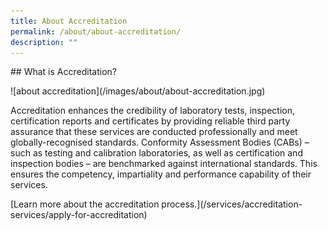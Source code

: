 ```yaml
---
title: About Accreditation
permalink: /about/about-accreditation/
description: ""
---
```

\## What is Accreditation?

![about accreditation\](/images/about/about-accreditation.jpg)

Accreditation enhances the credibility of laboratory tests, inspection, certification reports and certificates by providing reliable third party assurance that these services are conducted professionally and meet globally-recognised standards. Conformity Assessment Bodies (CABs) – such as testing and calibration laboratories, as well as certification and inspection bodies – are benchmarked against international standards. This ensures the competency, impartiality and performance capability of their services.

\[Learn more about the accreditation process.\](/services/accreditation-services/apply-for-accreditation)
